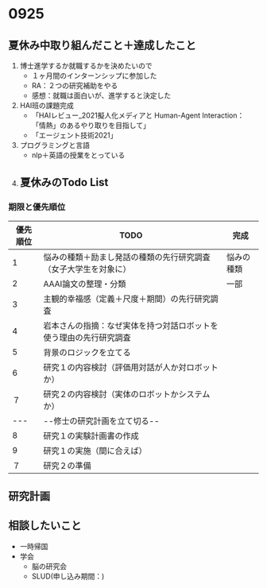 # 0925

## 夏休み中取り組んだこと＋達成したこと
1. 博士進学するか就職するかを決めたいので　
    - １ヶ月間のインターンシップに参加した
    - RA：２つの研究補助をやる
    - 感想：就職は面白いが、進学すると決定した
2. HAI班の課題完成
    - 「HAIレビュー_2021擬人化メディアと Human-Agent Interaction： 「情熱」のあるやり取りを目指して」
    - 「エージェント技術2021」
3. プログラミングと言語
    - nlp＋英語の授業をとっている
4. 夏休みのTodo List
    - 
### 期限と優先順位
|優先順位|TODO|完成|
|----|----|----|
|1|悩みの種類＋励まし発話の種類の先行研究調査（女子大学生を対象に）|悩みの種類|
|2|AAAI論文の整理・分類|一部|
|3|主観的幸福感（定義＋尺度＋期間）の先行研究調査||
|4|岩本さんの指摘：なぜ実体を持つ対話ロボットを使う理由の先行研究調査||
|5|背景のロジックを立てる||
|6|研究１の内容検討（評価用対話が人か対ロボットか）||
|７|研究２の内容検討（実体のロボットかシステムか）||
|---|--修士の研究計画を立て切る--||
|8|研究１の実験計画書の作成||
|9|研究１の実施（間に合えば）||
|７|研究２の準備||

## 研究計画

## 相談したいこと
- 一時帰国
- 学会
    - 脳の研究会
    - SLUD(申し込み期間：)




